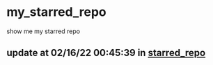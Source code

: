# my_starred_repo
show me my starred repo

update at 02/16/22 00:45:39 in [starred_repo](./index.html)
---

